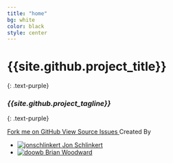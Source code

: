 ```yaml
---
title: "home"
bg: white
color: black
style: center
---
```


# {{site.github.project_title}}
{: .text-purple}

<span class="fa-stack subtlecircle" style="font-size:100px; background:rgba(255,166,0,0.1)">
  <i class="fa fa-circle fa-stack-2x text-white"></i>
  <i class="fa fa-code fa-stack-1x text-orange"></i>
</span>

### *{{site.github.project_tagline}}*
{: .text-purple}

<span id="forkongithub">
  <a href="{{site.github.repository_url}}" class="bg-blue">
    Fork me on GitHub
  </a>
</span>

<span id="github-buttons">
  <a href="{{site.github.repository_url}}" class="bg-blue">
    View Source
  </a>
  <a href="{{site.github.issues_url}}" class="bg-blue">
    Issues
  </a>
</span>

<span id="created-by">
  <span>Created By</span>
  <ul>
    <li>
      <a href="https://github.com/jonschlinkert" class="bg-white">
        <img src="https://avatars1.githubusercontent.com/u/383994?v=3&s=460" alt="jonschlinkert">
        <span>Jon Schlinkert</span>
      </a>
    </li>
    <li>
      <a href="https://github.com/doowb" class="bg-white">
        <img src="https://avatars1.githubusercontent.com/u/995160?v=3&s=460" alt="doowb">
        <span>Brian Woodward</span>
      </a>
    </li>
</span>
